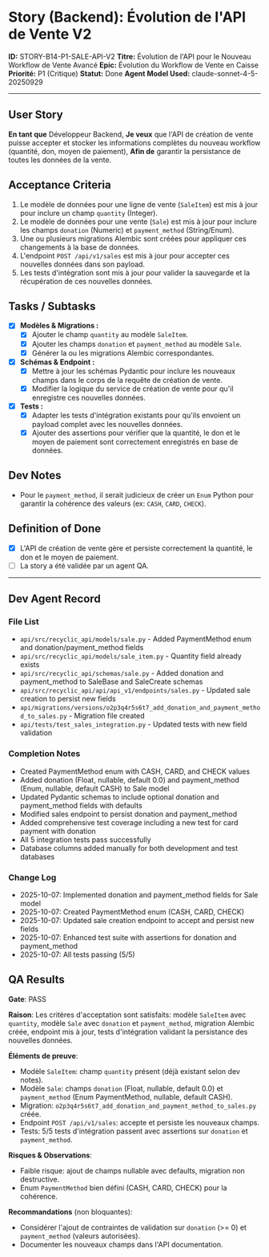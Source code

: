 # Story (Backend): Évolution de l'API de Vente V2

**ID:** STORY-B14-P1-SALE-API-V2
**Titre:** Évolution de l'API pour le Nouveau Workflow de Vente Avancé
**Epic:** Évolution du Workflow de Vente en Caisse
**Priorité:** P1 (Critique)
**Statut:** Done
**Agent Model Used:** claude-sonnet-4-5-20250929

---

## User Story

**En tant que** Développeur Backend,
**Je veux** que l'API de création de vente puisse accepter et stocker les informations complètes du nouveau workflow (quantité, don, moyen de paiement),
**Afin de** garantir la persistance de toutes les données de la vente.

## Acceptance Criteria

1.  Le modèle de données pour une ligne de vente (`SaleItem`) est mis à jour pour inclure un champ `quantity` (Integer).
2.  Le modèle de données pour une vente (`Sale`) est mis à jour pour inclure les champs `donation` (Numeric) et `payment_method` (String/Enum).
3.  Une ou plusieurs migrations Alembic sont créées pour appliquer ces changements à la base de données.
4.  L'endpoint `POST /api/v1/sales` est mis à jour pour accepter ces nouvelles données dans son payload.
5.  Les tests d'intégration sont mis à jour pour valider la sauvegarde et la récupération de ces nouvelles données.

## Tasks / Subtasks

- [x] **Modèles & Migrations :**
    - [x] Ajouter le champ `quantity` au modèle `SaleItem`.
    - [x] Ajouter les champs `donation` et `payment_method` au modèle `Sale`.
    - [x] Générer la ou les migrations Alembic correspondantes.
- [x] **Schémas & Endpoint :**
    - [x] Mettre à jour les schémas Pydantic pour inclure les nouveaux champs dans le corps de la requête de création de vente.
    - [x] Modifier la logique du service de création de vente pour qu'il enregistre ces nouvelles données.
- [x] **Tests :**
    - [x] Adapter les tests d'intégration existants pour qu'ils envoient un payload complet avec les nouvelles données.
    - [x] Ajouter des assertions pour vérifier que la quantité, le don et le moyen de paiement sont correctement enregistrés en base de données.

## Dev Notes

-   Pour le `payment_method`, il serait judicieux de créer un `Enum` Python pour garantir la cohérence des valeurs (ex: `CASH`, `CARD`, `CHECK`).

## Definition of Done

- [x] L'API de création de vente gère et persiste correctement la quantité, le don et le moyen de paiement.
- [ ] La story a été validée par un agent QA.

---

## Dev Agent Record

### File List
- `api/src/recyclic_api/models/sale.py` - Added PaymentMethod enum and donation/payment_method fields
- `api/src/recyclic_api/models/sale_item.py` - Quantity field already exists
- `api/src/recyclic_api/schemas/sale.py` - Added donation and payment_method to SaleBase and SaleCreate schemas
- `api/src/recyclic_api/api/api_v1/endpoints/sales.py` - Updated sale creation to persist new fields
- `api/migrations/versions/o2p3q4r5s6t7_add_donation_and_payment_method_to_sales.py` - Migration file created
- `api/tests/test_sales_integration.py` - Updated tests with new field validation

### Completion Notes
- Created PaymentMethod enum with CASH, CARD, and CHECK values
- Added donation (Float, nullable, default 0.0) and payment_method (Enum, nullable, default CASH) to Sale model
- Updated Pydantic schemas to include optional donation and payment_method fields with defaults
- Modified sales endpoint to persist donation and payment_method
- Added comprehensive test coverage including a new test for card payment with donation
- All 5 integration tests pass successfully
- Database columns added manually for both development and test databases

### Change Log
- 2025-10-07: Implemented donation and payment_method fields for Sale model
- 2025-10-07: Created PaymentMethod enum (CASH, CARD, CHECK)
- 2025-10-07: Updated sale creation endpoint to accept and persist new fields
- 2025-10-07: Enhanced test suite with assertions for donation and payment_method
- 2025-10-07: All tests passing (5/5)

## QA Results

**Gate**: PASS

**Raison**: Les critères d'acceptation sont satisfaits: modèle `SaleItem` avec `quantity`, modèle `Sale` avec `donation` et `payment_method`, migration Alembic créée, endpoint mis à jour, tests d'intégration validant la persistance des nouvelles données.

**Éléments de preuve**:
- Modèle `SaleItem`: champ `quantity` présent (déjà existant selon dev notes).
- Modèle `Sale`: champs `donation` (Float, nullable, default 0.0) et `payment_method` (Enum PaymentMethod, nullable, default CASH).
- Migration: `o2p3q4r5s6t7_add_donation_and_payment_method_to_sales.py` créée.
- Endpoint `POST /api/v1/sales`: accepte et persiste les nouveaux champs.
- Tests: 5/5 tests d'intégration passent avec assertions sur `donation` et `payment_method`.

**Risques & Observations**:
- Faible risque: ajout de champs nullable avec defaults, migration non destructive.
- Enum `PaymentMethod` bien défini (CASH, CARD, CHECK) pour la cohérence.

**Recommandations** (non bloquantes):
- Considérer l'ajout de contraintes de validation sur `donation` (>= 0) et `payment_method` (valeurs autorisées).
- Documenter les nouveaux champs dans l'API documentation.
